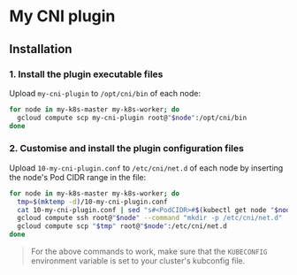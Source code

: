 # My CNI plugin

## Installation

### 1. Install the plugin executable files

Upload `my-cni-plugin` to `/opt/cni/bin` of each node:

```bash
for node in my-k8s-master my-k8s-worker; do
  gcloud compute scp my-cni-plugin root@"$node":/opt/cni/bin
done
```

### 2. Customise and install the plugin configuration files

Upload `10-my-cni-plugin.conf` to `/etc/cni/net.d` of each node by inserting the node's Pod CIDR range in the file:

```bash
for node in my-k8s-master my-k8s-worker; do
  tmp=$(mktemp -d)/10-my-cni-plugin.conf
  cat 10-my-cni-plugin.conf | sed "s#<PodCIDR>#$(kubectl get node "$node" -o jsonpath='{.spec.podCIDR}')#" >"$tmp"
  gcloud compute ssh root@"$node" --command "mkdir -p /etc/cni/net.d"
  gcloud compute scp "$tmp" root@"$node":/etc/cni/net.d
done
```

> For the above commands to work, make sure that the `KUBECONFIG` environment variable is set to your cluster's kubconfig file.

